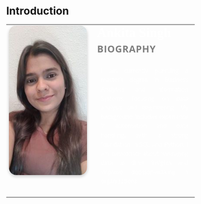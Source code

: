 # Introduction

<table style="border: none;">
  <tr>
    <td style="vertical-align: top; padding-right: 20px;">
      <img src="Ankita-Singh-image.jpg" alt="Ankita Singh" style="width: 1000px; height: 400px; border-radius: 20px; object-fit: cover; box-shadow: 0 4px 8px rgba(0, 0, 0, 0.2);">
    </td>
    <td style="vertical-align: top;">
      <h1 style="margin: 0; font-size: 2.5em; color: white; font-family: 'Satisfy', cursive;">Ankita Singh</h1>
      <h2 style="font-size: 1.8em; color: grey; font-family: 'Open Sans', sans-serif; margin-top: 5px; font-weight: 700; text-transform: uppercase; letter-spacing: 1px;">Biography</h2>
      <p style="font-size: 1.1em; color: white; font-family: 'Open Sans', sans-serif; line-height: 1.6; max-width: 600px; background-color: rgba(255, 255, 255, 0.1); padding: 10px; border-radius: 5px; text-align: justify;">
        I am currently pursuing a master’s degree in Business Analytics and Information Systems, focusing on data analysis and engineering. My background includes experience in automation and data handling, with a strong foundation in SQL and Python. I am passionate about leveraging data to drive insights and improve decision-making in organizations.
      </p>
    </td>
  </tr>
</table>

<style>
    @import url('https://fonts.googleapis.com/css2?family=Open+Sans:wght@400;700&family=Satisfy&display=swap');
</style>